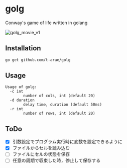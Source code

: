 # golg
Conway's game of life written in golang

![golg_movie_v1](https://user-images.githubusercontent.com/10335248/63752489-4eb78d80-c8ec-11e9-8233-8a2dc0b49934.gif)

## Installation

```bash
go get github.com/t-arae/golg
```

## Usage

```
Usage of golg:
  -c int
    	number of cols, int (default 20)
  -d duration
    	delay time, duration (default 50ms)
  -r int
    	number of rows, int (default 20)
```

## ToDo
- [x] 引数設定でプログラム実行時に変数を設定できるように
- [x] ファイルからセルを読み込む
- [ ] ファイルにセルの状態を保存
- [ ] 任意の周期で収束した時，停止して保存する

